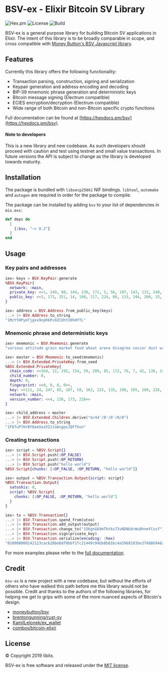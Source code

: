 # BSV-ex - Elixir Bitcoin SV Library

![Hex.pm](https://img.shields.io/hexpm/v/bsv?color=informational)
![License](https://img.shields.io/github/license/libitx/bsv-ex?color=informational)
![Build](https://img.shields.io/github/workflow/status/libitx/bsv-ex/Elixir%20CI)

BSV-ex is a general purpose library for building Bitcoin SV applications in Elixir. The intent of this library is to be broadly comparable in scope, and cross compatible with [Money Button's BSV Javascript library](https://github.com/moneybutton/bsv).

## Features

Currently this library offers the following functionality:

* Transaction parsing, construction, signing and serialization
* Keypair generation and address encoding and decoding
* BIP-39 mnemonic phrase generation and deterministic keys
* Bitcoin message signing (Electrum compatible)
* ECIES encryption/decryption (Electrum compatible)
* Wide range of both Bitcoin and non-Bitcoin specific crypto functions

Full documentation can be found at [https://hexdocs.pm/bsv](https://hexdocs.pm/bsv).

#### Note to developers

This is a new library and new codebase. As such developers should proceed with caution and test using testnet and small value transactions. In future versions the API is subject to change as the library is developed towards maturity.

## Installation

The package is bundled with `libsecp256k1` NIF bindings. `libtool`, `automake` and `autogen` are required in order for the package to compile.

The package can be installed by adding `bsv` to your list of dependencies in `mix.exs`:

```elixir
def deps do
  [
    {:bsv, "~> 0.2"}
  ]
end
```

## Usage

### Key pairs and addresses

```elixir
iex> keys = BSV.KeyPair.generate
%BSV.KeyPair{
  network: :main,
  private_key: <<1, 249, 98, 144, 230, 172, 5, 56, 197, 143, 133, 240, 144, 223, 25, 32, 55, 42, 159, 26, 128, 66, 149, 49, 235, 179, 116, 11, 209, 235, 240, 163>>,
  public_key: <<3, 173, 251, 14, 108, 217, 224, 80, 133, 244, 200, 33, 191, 137, 80, 62, 141, 133, 166, 201, 224, 141, 101, 152, 144, 92, 237, 54, 220, 131, 58, 26, 4>>
}

iex> address = BSV.Address.from_public_key(keys)
...> |> BSV.Address.to_string
"1MzYtHPymTjgxx9npR6Pu9ZCUhtU9hHYTL"
```

### Mnemonic phrase and deterministic keys

```elixir
iex> mnemonic = BSV.Mnemonic.generate
"various attitude grain market food wheat arena disagree soccer dust wrestle auction fiber wrestle sort wonder vital gym ill word amazing sniff have biology"

iex> master = BSV.Mnemonic.to_seed(mnemonic)
...> |> BSV.Extended.PrivateKey.from_seed
%BSV.Extended.PrivateKey{
  chain_code: <<164, 12, 192, 154, 59, 209, 85, 172, 76, 7, 42, 138, 247, 125, 161, 30, 135, 25, 124, 160, 170, 234, 126, 162, 228, 146, 135, 232, 67, 181, 219, 91>>,
  child_number: 0,
  depth: 0,
  fingerprint: <<0, 0, 0, 0>>,
  key: <<111, 24, 247, 85, 107, 58, 162, 225, 135, 190, 185, 200, 226, 131, 68, 152, 159, 111, 232, 166, 21, 211, 235, 180, 140, 190, 109, 39, 31, 33, 107, 17>>,
  network: :main,
  version_number: <<4, 136, 173, 228>>
}

iex> child_address = master
...> |> BSV.Extended.Children.derive("m/44'/0'/0'/0/0")
...> |> BSV.Address.to_string
"1F6fuP7HrBY8aeUazXZitaAsgpsJQFfUun"
```

### Creating transactions

```elixir
iex> script = %BSV.Script{}
...> |> BSV.Script.push(:OP_FALSE)
...> |> BSV.Script.push(:OP_RETURN)
...> |> BSV.Script.push("hello world")
%BSV.Script{chunks: [:OP_FALSE, :OP_RETURN, "hello world"]}

iex> output = %BSV.Transaction.Output{script: script}
%BSV.Transaction.Output{
  satoshis: 0,
  script: %BSV.Script{
    chunks: [:OP_FALSE, :OP_RETURN, "hello world"]
  }
}

iex> tx = %BSV.Transaction{}
...> |> BSV.Transaction.spend_from(utxo)
...> |> BSV.Transaction.add_output(output)
...> |> BSV.Transaction.change_to("15KgnG69mTbtkx73vNDNUdrWuDhnmfCxsf")
...> |> BSV.Transaction.sign(private_key)
...> |> BSV.Transaction.serialize(encoding: :hex)
"010000000142123cac628be8df8bbf1fc21449c94bb8b81bc4a5960193be37688694626f49000000006b483045022100df13af549e5f6a23f70e0332856a0934a6fbbf7edceb19b15cafd8d3009ce12f02205ecf6b0f9456354de7c0b9d6b8877dac896b72edd9f7e3881b5ac69c82c03aac41210296207d8752d01b1cf8de77d258c02dd7280edc2bce9b59023311bbd395cbe93affffffff0100000000000000000e006a0b68656c6c6f20776f726c6400000000"
```

For more examples please refer to the [full documentation](https://hexdocs.pm/bsv).

## Credit

`bsv-ex` is a new project with a new codebase, but without the efforts of others who have walked this path before me this library would not be possible.
Credit and thanks to the authors of the following libraries, for helping me get to grips with some of the more nuanced aspects of Bitcoin's design.

* [moneybutton/bsv](https://github.com/moneybutton/bsv)
* [brentongunning/rust-sv](https://github.com/brentongunning/rust-sv)
* [KamilLelonek/ex_wallet](https://github.com/KamilLelonek/ex_wallet)
* [comboy/bitcoin-elixir](https://github.com/comboy/bitcoin-elixir)

## License

© Copyright 2019 libitx.

BSV-ex is free software and released under the [MIT license](https://github.com/libitx/bsv-elixir/blob/master/LICENSE.md).